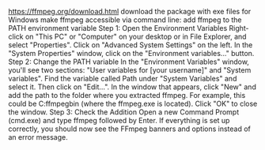https://ffmpeg.org/download.html
download the package with exe files for Windows
make ffmpeg accessible via command line:
  add ffmpeg to the PATH environment variable
    Step 1: Open the Environment Variables
Right-click on "This PC" or "Computer" on your desktop or in File Explorer, and select "Properties".
Click on "Advanced System Settings" on the left.
In the "System Properties" window, click on the "Environment variables..." button.
    Step 2: Change the PATH variable
In the "Environment Variables" window, you'll see two sections: "User variables for [your username]" and "System variables".
Find the variable called Path under "System Variables" and select it. Then click on "Edit...".
In the window that appears, click "New" and add the path to the folder where you extracted ffmpeg. For example, this could be C:ffmpegbin (where the ffmpeg.exe is located).
Click "OK" to close the window.
    Step 3: Check the Addition
Open a new Command Prompt (cmd.exe) and type ffmpeg followed by Enter.
If everything is set up correctly, you should now see the FFmpeg banners and options instead of an error message.
